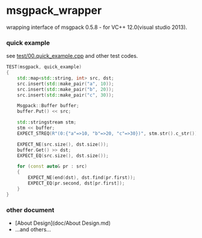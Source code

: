 msgpack_wrapper
===============

wrapping interface of msgpack 0.5.8 - for VC++ 12.0(visual studio 2013).

### quick example

see [test/00.quick_example.cpp](test/00.quick_example.cpp) and other test codes.

```cpp
TEST(msgpack, quick_example)
{
	std::map<std::string, int> src, dst;
	src.insert(std::make_pair("a", 10));
	src.insert(std::make_pair("b", 20));
	src.insert(std::make_pair("c", 30));

	Msgpack::Buffer buffer;
	buffer.Put() << src;

	std::stringstream stm;
	stm << buffer;
	EXPECT_STREQ(R"(0:{"a"=>10, "b"=>20, "c"=>30})", stm.str().c_str());

	EXPECT_NE(src.size(), dst.size());
	buffer.Get() >> dst;
	EXPECT_EQ(src.size(), dst.size());

	for (const auto& pr : src)
	{
		EXPECT_NE(end(dst), dst.find(pr.first));
		EXPECT_EQ(pr.second, dst[pr.first]);
	}
}
```

### other document

* [About Design](doc/About Design.md)
* ...and others...
